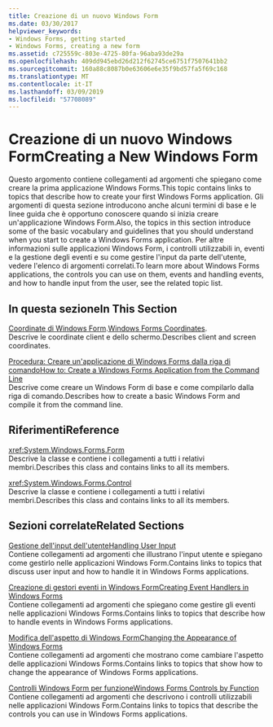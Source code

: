 ```yaml
---
title: Creazione di un nuovo Windows Form
ms.date: 03/30/2017
helpviewer_keywords:
- Windows Forms, getting started
- Windows Forms, creating a new form
ms.assetid: c725559c-803e-4725-80fa-96aba93de29a
ms.openlocfilehash: 409dd945ebd26d212f62745ce6751f7507641bb2
ms.sourcegitcommit: 160a88c8087b0e63606e6e35f9bd57fa5f69c168
ms.translationtype: MT
ms.contentlocale: it-IT
ms.lasthandoff: 03/09/2019
ms.locfileid: "57708089"
---
```

# <a name="creating-a-new-windows-form"></a><span data-ttu-id="7c35b-102">Creazione di un nuovo Windows Form</span><span class="sxs-lookup"><span data-stu-id="7c35b-102">Creating a New Windows Form</span></span>
<span data-ttu-id="7c35b-103">Questo argomento contiene collegamenti ad argomenti che spiegano come creare la prima applicazione Windows Forms.</span><span class="sxs-lookup"><span data-stu-id="7c35b-103">This topic contains links to topics that describe how to create your first Windows Forms application.</span></span> <span data-ttu-id="7c35b-104">Gli argomenti di questa sezione introducono anche alcuni termini di base e le linee guida che è opportuno conoscere quando si inizia creare un'applicazione Windows Form.</span><span class="sxs-lookup"><span data-stu-id="7c35b-104">Also, the topics in this section introduce some of the basic vocabulary and guidelines that you should understand when you start to create a Windows Forms application.</span></span> <span data-ttu-id="7c35b-105">Per altre informazioni sulle applicazioni Windows Form, i controlli utilizzabili in, eventi e la gestione degli eventi e su come gestire l'input da parte dell'utente, vedere l'elenco di argomenti correlati.</span><span class="sxs-lookup"><span data-stu-id="7c35b-105">To learn more about Windows Forms applications, the controls you can use on them, events and handling events, and how to handle input from the user, see the related topic list.</span></span>  
  
## <a name="in-this-section"></a><span data-ttu-id="7c35b-106">In questa sezione</span><span class="sxs-lookup"><span data-stu-id="7c35b-106">In This Section</span></span>  
 <span data-ttu-id="7c35b-107">[Coordinate di Windows Form](windows-forms-coordinates.md).</span><span class="sxs-lookup"><span data-stu-id="7c35b-107">[Windows Forms Coordinates](windows-forms-coordinates.md).</span></span>  
 <span data-ttu-id="7c35b-108">Descrive le coordinate client e dello schermo.</span><span class="sxs-lookup"><span data-stu-id="7c35b-108">Describes client and screen coordinates.</span></span>  
  
 [<span data-ttu-id="7c35b-109">Procedura: Creare un'applicazione di Windows Forms dalla riga di comando</span><span class="sxs-lookup"><span data-stu-id="7c35b-109">How to: Create a Windows Forms Application from the Command Line</span></span>](how-to-create-a-windows-forms-application-from-the-command-line.md)  
 <span data-ttu-id="7c35b-110">Descrive come creare un Windows Form di base e come compilarlo dalla riga di comando.</span><span class="sxs-lookup"><span data-stu-id="7c35b-110">Describes how to create a basic Windows Form and compile it from the command line.</span></span>  
  
## <a name="reference"></a><span data-ttu-id="7c35b-111">Riferimenti</span><span class="sxs-lookup"><span data-stu-id="7c35b-111">Reference</span></span>  
 <xref:System.Windows.Forms.Form>  
 <span data-ttu-id="7c35b-112">Descrive la classe e contiene i collegamenti a tutti i relativi membri.</span><span class="sxs-lookup"><span data-stu-id="7c35b-112">Describes this class and contains links to all its members.</span></span>  
  
 <xref:System.Windows.Forms.Control>  
 <span data-ttu-id="7c35b-113">Descrive la classe e contiene i collegamenti a tutti i relativi membri.</span><span class="sxs-lookup"><span data-stu-id="7c35b-113">Describes this class and contains links to all its members.</span></span>  
  
## <a name="related-sections"></a><span data-ttu-id="7c35b-114">Sezioni correlate</span><span class="sxs-lookup"><span data-stu-id="7c35b-114">Related Sections</span></span>  
 [<span data-ttu-id="7c35b-115">Gestione dell'input dell'utente</span><span class="sxs-lookup"><span data-stu-id="7c35b-115">Handling User Input</span></span>](./controls/handling-user-input.md)  
 <span data-ttu-id="7c35b-116">Contiene collegamenti ad argomenti che illustrano l'input utente e spiegano come gestirlo nelle applicazioni Windows Form.</span><span class="sxs-lookup"><span data-stu-id="7c35b-116">Contains links to topics that discuss user input and how to handle it in Windows Forms applications.</span></span>  
  
 [<span data-ttu-id="7c35b-117">Creazione di gestori eventi in Windows Form</span><span class="sxs-lookup"><span data-stu-id="7c35b-117">Creating Event Handlers in Windows Forms</span></span>](creating-event-handlers-in-windows-forms.md)  
 <span data-ttu-id="7c35b-118">Contiene collegamenti ad argomenti che spiegano come gestire gli eventi nelle applicazioni Windows Forms.</span><span class="sxs-lookup"><span data-stu-id="7c35b-118">Contains links to topics that describe how to handle events in Windows Forms applications.</span></span>  
  
 [<span data-ttu-id="7c35b-119">Modifica dell'aspetto di Windows Form</span><span class="sxs-lookup"><span data-stu-id="7c35b-119">Changing the Appearance of Windows Forms</span></span>](changing-the-appearance-of-windows-forms.md)  
 <span data-ttu-id="7c35b-120">Contiene collegamenti ad argomenti che mostrano come cambiare l'aspetto delle applicazioni Windows Forms.</span><span class="sxs-lookup"><span data-stu-id="7c35b-120">Contains links to topics that show how to change the appearance of Windows Forms applications.</span></span>  
  
 [<span data-ttu-id="7c35b-121">Controlli Windows Form per funzione</span><span class="sxs-lookup"><span data-stu-id="7c35b-121">Windows Forms Controls by Function</span></span>](./controls/windows-forms-controls-by-function.md)  
 <span data-ttu-id="7c35b-122">Contiene collegamenti ad argomenti che descrivono i controlli utilizzabili nelle applicazioni Windows Form.</span><span class="sxs-lookup"><span data-stu-id="7c35b-122">Contains links to topics that describe the controls you can use in Windows Forms applications.</span></span>
